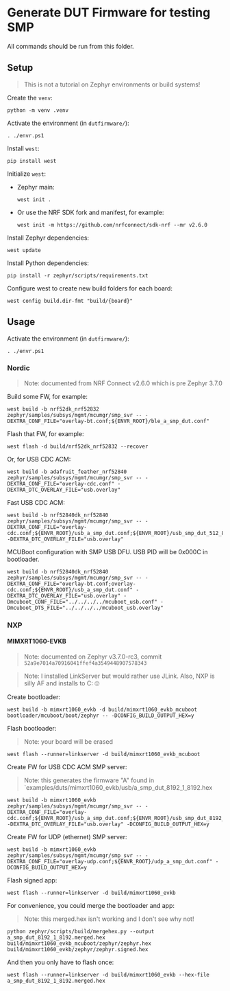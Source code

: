 # Generate DUT Firmware for testing SMP

All commands should be run from this folder.

## Setup

> This is not a tutorial on Zephyr environments or build systems!

Create the `venv`:
```
python -m venv .venv
```

Activate the environment (in `dutfirmware/`):
```
. ./envr.ps1
```

Install `west`:
```
pip install west
```

Initialize `west`:
* Zephyr main:
  ```
  west init .
  ```
* Or use the NRF SDK fork and manifest, for example:
  ```
  west init -m https://github.com/nrfconnect/sdk-nrf --mr v2.6.0 
  ```

Install Zephyr dependencies:
```
west update
```

Install Python dependencies:
```
pip install -r zephyr/scripts/requirements.txt
```

Configure west to create new build folders for each board:
```
west config build.dir-fmt "build/{board}"
```

## Usage

Activate the environment (in `dutfirmware/`):
```
. ./envr.ps1
```

### Nordic

> Note: documented from NRF Connect v2.6.0 which is pre Zephyr 3.7.0

Build some FW, for example:
```
west build -b nrf52dk_nrf52832 zephyr/samples/subsys/mgmt/mcumgr/smp_svr -- -DEXTRA_CONF_FILE="overlay-bt.conf;${ENVR_ROOT}/ble_a_smp_dut.conf"
```

Flash that FW, for example:
```
west flash -d build/nrf52dk_nrf52832 --recover
```

Or, for USB CDC ACM:
```
west build -b adafruit_feather_nrf52840 zephyr/samples/subsys/mgmt/mcumgr/smp_svr -- -DEXTRA_CONF_FILE="overlay-cdc.conf" -DEXTRA_DTC_OVERLAY_FILE="usb.overlay"
```

Fast USB CDC ACM:
```
west build -b nrf52840dk_nrf52840 zephyr/samples/subsys/mgmt/mcumgr/smp_svr -- -DEXTRA_CONF_FILE="overlay-cdc.conf;${ENVR_ROOT}/usb_a_smp_dut.conf;${ENVR_ROOT}/usb_smp_dut_512_8_4096.conf" -DEXTRA_DTC_OVERLAY_FILE="usb.overlay"
```

MCUBoot configuration with SMP USB DFU. USB PID will be 0x000C in bootloader.
```
west build -b nrf52840dk_nrf52840 zephyr/samples/subsys/mgmt/mcumgr/smp_svr -- -DEXTRA_CONF_FILE="overlay-bt.conf;overlay-cdc.conf;${ENVR_ROOT}/usb_a_smp_dut.conf" -DEXTRA_DTC_OVERLAY_FILE="usb.overlay" -Dmcuboot_CONF_FILE="../../../../mcuboot_usb.conf" -Dmcuboot_DTS_FILE="../../../../mcuboot_usb.overlay"
```

### NXP

#### MIMXRT1060-EVKB

> Note: documented on Zephyr v3.7.0-rc3, commit `52a9e7014a70916041ffef4a3549448907578343`

> Note: I installed LinkServer but would rather use JLink.  Also, NXP is silly
> AF and installs to C: 🙄

Create bootloader:
```
west build -b mimxrt1060_evkb -d build/mimxrt1060_evkb_mcuboot bootloader/mcuboot/boot/zephyr -- -DCONFIG_BUILD_OUTPUT_HEX=y
```

Flash bootloader:
> Note: your board will be erased
```
west flash --runner=linkserver -d build/mimxrt1060_evkb_mcuboot
```

Create FW for USB CDC ACM SMP server:
> Note: this generates the firmware "A" found in `examples/duts/mimxrt1060_evkb/usb/a_smp_dut_8192_1_8192.hex
```
west build -b mimxrt1060_evkb zephyr/samples/subsys/mgmt/mcumgr/smp_svr -- -DEXTRA_CONF_FILE="overlay-cdc.conf;${ENVR_ROOT}/usb_a_smp_dut.conf;${ENVR_ROOT}/usb_smp_dut_8192_1_8192.conf" -DEXTRA_DTC_OVERLAY_FILE="usb.overlay" -DCONFIG_BUILD_OUTPUT_HEX=y
```

Create FW for UDP (ethernet) SMP server:
```
west build -b mimxrt1060_evkb zephyr/samples/subsys/mgmt/mcumgr/smp_svr -- -DEXTRA_CONF_FILE="overlay-udp.conf;${ENVR_ROOT}/udp_a_smp_dut.conf" -DCONFIG_BUILD_OUTPUT_HEX=y
```

Flash signed app:
```
west flash --runner=linkserver -d build/mimxrt1060_evkb
```

For convenience, you could merge the bootloader and app:
> Note: this merged.hex isn't working and I don't see why not!
```
python zephyr/scripts/build/mergehex.py --output a_smp_dut_8192_1_8192.merged.hex build/mimxrt1060_evkb_mcuboot/zephyr/zephyr.hex build/mimxrt1060_evkb/zephyr/zephyr.signed.hex
```
And then you only have to flash once:
```
west flash --runner=linkserver -d build/mimxrt1060_evkb --hex-file a_smp_dut_8192_1_8192.merged.hex
```
